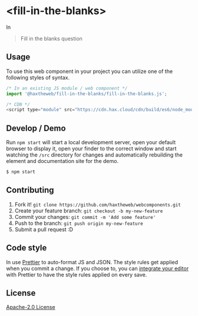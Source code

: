 # &lt;fill-in-the-blanks&gt;

In
> Fill in the blanks question

## Usage
To use this web component in your project you can utilize one of the following styles of syntax.

```js
/* In an existing JS module / web component */
import '@haxtheweb/fill-in-the-blanks/fill-in-the-blanks.js';

/* CDN */
<script type="module" src="https://cdn.hax.cloud/cdn/build/es6/node_modules/@haxtheweb/fill-in-the-blanks/fill-in-the-blanks.js"></script>
```

## Develop / Demo
Run `npm start` will start a local development server, open your default browser to display it, open your finder to the correct window and start watching the `/src` directory for changes and automatically rebuilding the element and documentation site for the demo.
```bash
$ npm start
```


## Contributing

1. Fork it! `git clone https://github.com/haxtheweb/webcomponents.git`
2. Create your feature branch: `git checkout -b my-new-feature`
3. Commit your changes: `git commit -m 'Add some feature'`
4. Push to the branch: `git push origin my-new-feature`
5. Submit a pull request :D

## Code style

In  use [Prettier][prettier] to auto-format JS and JSON.  The style rules get applied when you commit a change.  If you choose to, you can [integrate your editor][prettier-ed] with Prettier to have the style rules applied on every save.

[prettier]: https://github.com/prettier/prettier/
[prettier-ed]: https://github.com/prettier/prettier/#editor-integration
[polyserve]: https://github.com/Polymer/polyserve
[web-component-tester]: https://github.com/Polymer/web-component-tester

## License
[Apache-2.0 License](http://opensource.org/licenses/Apache-2.0)